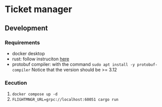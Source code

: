 # Ticket manager

## Development

### Requirements

- docker desktop
- rust: follow instruciton [here](https://www.rust-lang.org/tools/install)
- protobuf compiler: with the command `sudo apt install -y protobuf-compiler` Notice that the version should be >= 3.12

### Eecution

1. `docker compose up -d`
1. `FLIGHTMNGR_URL=grpc://localhost:60051 cargo run`
